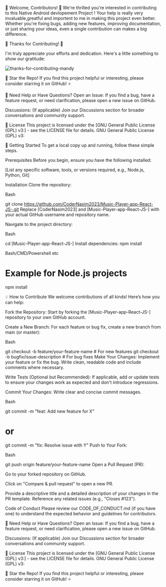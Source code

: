 🌟 Welcome, Contributors! 🌟
We're thrilled you're interested in contributing to this Native Android devlopement  Project ! Your help is  really very  invaluable,greatful and importent to me  in making this project even better. Whether you're fixing bugs, adding new features, improving documentation, or just sharing your ideas, even a single contribution can  makes a big  difference.

🙏 Thanks for Contributing! 🙏

I'm  truly appreciate your efforts and dedication. Here's a little something to show our gratitude:

![thanks-for-contributing-mandy](https://github.com/user-attachments/assets/51d8636e-e556-4bff-a8d1-e6716ce45f8d)



💖 Star the Repo!
If you find this project helpful or interesting, please consider starring it on GitHub! ⭐

🤝 Need Help or Have Questions?
Open an Issue: If you find a bug, have a feature request, or need clarification, please open a new issue on GitHub.

Discussions: (If applicable) Join our Discussions section for broader conversations and community support.

📄 License
This project is licensed under the [GNU General Public License (GPL) v3:] - see the LICENSE file for details.
GNU General Public License (GPL) v3:





🚀 Getting Started
To get a local copy up and running, follow these simple steps.

Prerequisites
Before you begin, ensure you have the following installed:

[List any specific software, tools, or versions required, e.g., Node.js, Python, Git]

Installation
Clone the repository:

Bash

git clone https://github.com/CoderNasim2023/Music-Player-app-React-JS-.git
Replace [CoderNasim2023] and [Music-Player-app-React-JS-] with your actual GitHub username and repository name.

Navigate to the project directory:

Bash

cd [Music-Player-app-React-JS-]
Install dependencies:
npm install

Bash/CMD/Powershell etc

# Example for Node.js projects
npm install

💡 How to Contribute
We welcome contributions of all kinds! Here’s how you can help:

Fork the Repository: Start by forking the [Music-Player-app-React-JS-] repository to your own GitHub account.

Create a New Branch: For each feature or bug fix, create a new branch from main (or master):

Bash

git checkout -b feature/your-feature-name  # For new features
git checkout -b bugfix/issue-description   # For bug fixes
Make Your Changes: Implement your feature or fix the bug. Write clean, readable code and include comments where necessary.

Write Tests (Optional but Recommended): If applicable, add or update tests to ensure your changes work as expected and don't introduce regressions.

Commit Your Changes: Write clear and concise commit messages.

Bash

git commit -m "feat: Add new feature for X"
# or
git commit -m "fix: Resolve issue with Y"
Push to Your Fork:

Bash

git push origin feature/your-feature-name
Open a Pull Request (PR):

Go to your forked repository on GitHub.

Click on "Compare & pull request" to open a new PR.

Provide a descriptive title and a detailed description of your changes in the PR template. Reference any related issues (e.g., "Closes #123").

Code of Conduct
Please review our CODE_OF_CONDUCT.md (if you have one) to understand the expected behavior and guidelines for contributors.

🤝 Need Help or Have Questions?
Open an Issue: If you find a bug, have a feature request, or need clarification, please open a new issue on GitHub.

Discussions: (If applicable) Join our Discussions section for broader conversations and community support.

📄 License
This project is licensed under the [GNU General Public License (GPL) v3:] - see the LICENSE file for details.
GNU General Public License (GPL) v3:

💖 Star the Repo!
If you find this project helpful or interesting, please consider starring it on GitHub! ⭐
